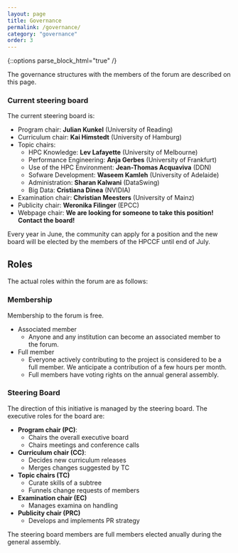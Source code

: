 ```yaml
---
layout: page
title: Governance
permalink: /governance/
category: "governance"
order: 3
---
```

{::options parse_block_html="true" /}

The governance structures with the members of the forum are described on this page.

### Current steering board

The current steering board is:

  * Program chair: **Julian Kunkel** (University of Reading)
  * Curriculum chair: **Kai Himstedt** (University of Hamburg)
  * Topic chairs:
    * HPC Knowledge: **Lev Lafayette** (University of Melbourne)
    * Performance Engineering: **Anja Gerbes** (University of Frankfurt)
    * Use of the HPC Environment: **Jean-Thomas Acquaviva** (DDN)
    * Sofware Development: **Waseem Kamleh** (University of Adelaide)
    * Administration: **Sharan Kalwani** (DataSwing)
    * Big Data: **Cristiana Dinea** (NVIDIA)
  * Examination chair: **Christian Meesters** (University of Mainz)
  * Publicity chair: **Weronika Filinger** (EPCC)
  * Webpage chair: **We are looking for someone to take this position! Contact the board!**

Every year in June, the community can apply for a position and the new board will be elected by the members of the HPCCF until end of July.

## Roles

The actual roles within the forum are as follows:

### Membership

Membership to the forum is free.

  * Associated member
    * Anyone and any institution can become an associated member to the forum.
  * Full member
    * Everyone actively contributing to the project is considered to be a full member. We anticipate a contribution of a few hours per month.
    * Full members have voting rights on the annual general assembly.

### Steering Board

The direction of this initiative is managed by the steering board.
The executive roles for the board are:

  * **Program chair (PC)**:
    * Chairs the overall executive board
    * Chairs meetings and conference calls
  * **Curriculum chair (CC)**:
    * Decides new curriculum releases
    * Merges changes suggested by TC
  * **Topic chairs (TC)**
     * Curate skills of a subtree
     * Funnels change requests of members
  * **Examination chair (EC)**
     * Manages examina on handling
  * **Publicity chair (PRC)**
     * Develops and implements PR strategy

The steering board members are full members elected anually during the general assembly.

